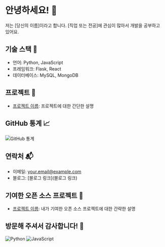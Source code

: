 # 안녕하세요! 👋

저는 [당신의 이름]이라고 합니다. [직업 또는 전공]에 관심이 많아서 개발을 공부하고 있어요.

## 기술 스택 🚀
- 언어: Python, JavaScript
- 프레임워크: Flask, React
- 데이터베이스: MySQL, MongoDB

## 프로젝트 💼
- [프로젝트 이름](링크): 프로젝트에 대한 간단한 설명

## GitHub 통계 📈
![GitHub 통계](https://github-readme-stats.vercel.app/api?username=your-username&show_icons=true&count_private=true)

## 연락처 📬
- 이메일: your.email@example.com
- 블로그: [블로그 링크](블로그 링크)

## 기여한 오픈 소스 프로젝트 🤝
- [프로젝트 이름](링크): 내가 기여한 오픈 소스 프로젝트에 대한 간략한 설명

## 방문해 주셔서 감사합니다! 🙌
![Python](https://img.shields.io/badge/Python-3776AB?style=flat-square&logo=python&logoColor=white)
![JavaScript](https://img.shields.io/badge/JavaScript-F7DF1E?style=flat-square&logo=javascript&logoColor=black)
